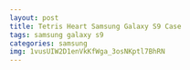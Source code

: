 ```yaml
---
layout: post
title: Tetris Heart Samsung Galaxy S9 Case
tags: samsung galaxy s9
categories: samsung
img: 1vusUIW2D1enVkKfWga_3osNKptl7BhRN
---
```

